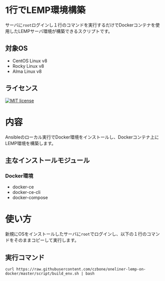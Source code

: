 # 1行でLEMP環境構築
サーバに`root`ログインし１行のコマンドを実行するだけでDockerコンテナを使用したLEMPサーバ環境が構築できるスクリプトです。  

## 対象OS
- CentOS Linux v8
- Rocky Linux v8
- Alma Linux v8

## ライセンス

[![MIT license](https://img.shields.io/badge/License-MIT-blue.svg)](https://lbesson.mit-license.org/)

# 内容
Ansibleのローカル実行でDocker環境をインストールし、Dockerコンテナ上にLEMP環境を構築します。


## 主なインストールモジュール

### Docker環境

- docker-ce
- docker-ce-cli
- docker-compose

# 使い方
新規にOSをインストールしたサーバに`root`でログインし、以下の１行のコマンドをそのままコピーして実行します。

## 実行コマンド
```
curl https://raw.githubusercontent.com/czbone/oneliner-lemp-on-docker/master/script/build_env.sh | bash
```